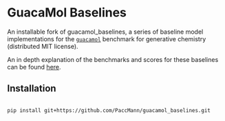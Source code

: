 # GuacaMol Baselines

An installable fork of guacamol_baselines, a series of baseline model implementations for the [`guacamol`](https://github.com/BenevolentAI/guacamol) benchmark for generative chemistry (distributed MIT license).

An in depth explanation of the benchmarks and scores for these baselines can be found [here](https://github.com/BenevolentAI/guacamol_baselines).

## Installation

```bash

pip install git+https://github.com/PaccMann/guacamol_baselines.git

```
